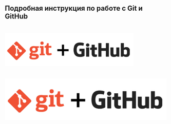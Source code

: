 ## Подробная инструкция по работе с Git и GitHub

# <img align="middle" src="https://github.com/KiselevAlecksey/gitInfo/blob/master/media/gitTitle.jpg" width="400" alt="gitTitle">

# ![gitTitle](https://github.com/KiselevAlecksey/gitInfo/blob/master/media/gitTitle.jpg)